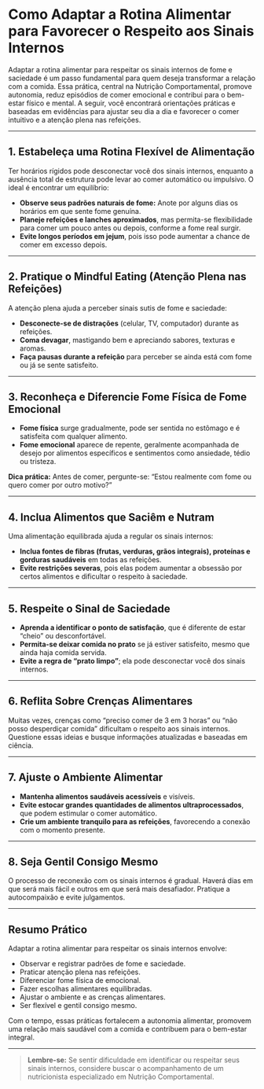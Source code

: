 
# Como Adaptar a Rotina Alimentar para Favorecer o Respeito aos Sinais Internos

Adaptar a rotina alimentar para respeitar os sinais internos de fome e saciedade é um passo fundamental para quem deseja transformar a relação com a comida. Essa prática, central na Nutrição Comportamental, promove autonomia, reduz episódios de comer emocional e contribui para o bem-estar físico e mental. A seguir, você encontrará orientações práticas e baseadas em evidências para ajustar seu dia a dia e favorecer o comer intuitivo e a atenção plena nas refeições.

___

## 1. **Estabeleça uma Rotina Flexível de Alimentação**

Ter horários rígidos pode desconectar você dos sinais internos, enquanto a ausência total de estrutura pode levar ao comer automático ou impulsivo. O ideal é encontrar um equilíbrio:

- **Observe seus padrões naturais de fome:** Anote por alguns dias os horários em que sente fome genuína.
- **Planeje refeições e lanches aproximados**, mas permita-se flexibilidade para comer um pouco antes ou depois, conforme a fome real surgir.
- **Evite longos períodos em jejum**, pois isso pode aumentar a chance de comer em excesso depois.

___

## 2. **Pratique o Mindful Eating (Atenção Plena nas Refeições)**

A atenção plena ajuda a perceber sinais sutis de fome e saciedade:

- **Desconecte-se de distrações** (celular, TV, computador) durante as refeições.
- **Coma devagar**, mastigando bem e apreciando sabores, texturas e aromas.
- **Faça pausas durante a refeição** para perceber se ainda está com fome ou já se sente satisfeito.

___

## 3. **Reconheça e Diferencie Fome Física de Fome Emocional**

- **Fome física** surge gradualmente, pode ser sentida no estômago e é satisfeita com qualquer alimento.
- **Fome emocional** aparece de repente, geralmente acompanhada de desejo por alimentos específicos e sentimentos como ansiedade, tédio ou tristeza.

**Dica prática:** Antes de comer, pergunte-se: “Estou realmente com fome ou quero comer por outro motivo?”

___

## 4. **Inclua Alimentos que Saciêm e Nutram**

Uma alimentação equilibrada ajuda a regular os sinais internos:

- **Inclua fontes de fibras (frutas, verduras, grãos integrais), proteínas e gorduras saudáveis** em todas as refeições.
- **Evite restrições severas**, pois elas podem aumentar a obsessão por certos alimentos e dificultar o respeito à saciedade.

___

## 5. **Respeite o Sinal de Saciedade**

- **Aprenda a identificar o ponto de satisfação**, que é diferente de estar “cheio” ou desconfortável.
- **Permita-se deixar comida no prato** se já estiver satisfeito, mesmo que ainda haja comida servida.
- **Evite a regra de “prato limpo”**; ela pode desconectar você dos sinais internos.

___

## 6. **Reflita Sobre Crenças Alimentares**

Muitas vezes, crenças como “preciso comer de 3 em 3 horas” ou “não posso desperdiçar comida” dificultam o respeito aos sinais internos. Questione essas ideias e busque informações atualizadas e baseadas em ciência.

___

## 7. **Ajuste o Ambiente Alimentar**

- **Mantenha alimentos saudáveis acessíveis** e visíveis.
- **Evite estocar grandes quantidades de alimentos ultraprocessados**, que podem estimular o comer automático.
- **Crie um ambiente tranquilo para as refeições**, favorecendo a conexão com o momento presente.

___

## 8. **Seja Gentil Consigo Mesmo**

O processo de reconexão com os sinais internos é gradual. Haverá dias em que será mais fácil e outros em que será mais desafiador. Pratique a autocompaixão e evite julgamentos.

___

## **Resumo Prático**

Adaptar a rotina alimentar para respeitar os sinais internos envolve:

- Observar e registrar padrões de fome e saciedade.
- Praticar atenção plena nas refeições.
- Diferenciar fome física de emocional.
- Fazer escolhas alimentares equilibradas.
- Ajustar o ambiente e as crenças alimentares.
- Ser flexível e gentil consigo mesmo.

Com o tempo, essas práticas fortalecem a autonomia alimentar, promovem uma relação mais saudável com a comida e contribuem para o bem-estar integral.

___

> **Lembre-se:** Se sentir dificuldade em identificar ou respeitar seus sinais internos, considere buscar o acompanhamento de um nutricionista especializado em Nutrição Comportamental.
```
